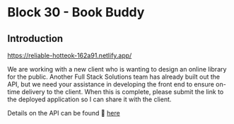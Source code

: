 # Block 30 - Book Buddy

## Introduction

https://reliable-hotteok-162a91.netlify.app/

We are working with a new client who is wanting to design an online library for the public. Another Full Stack Solutions team has already built out the API, but we need your assistance in developing the front end to ensure on-time delivery to the client. When this is complete, please submit the link to the deployed application so I can share it with the client.

Details on the API can be found 🔗 [here](https://fsa-book-buddy-b6e748d1380d.herokuapp.com/docs/)
